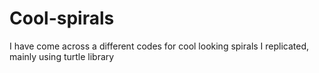 # Cool-spirals
I have come across a different codes for cool looking spirals I replicated, mainly using turtle library
